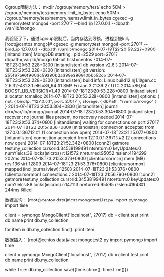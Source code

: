 Cgroup限制方法：
mkdir /cgroup/memory/test/
echo 50M > /cgroup/memory/test/memory.limit_in_bytes
echo 50M > /cgroup/memory/test/memory.memsw.limit_in_bytes
cgexec -g memory:test mongod -port 27017 --bind_ip 127.0.0.1 --dbpath /var/lib/mongo

我验证了下，通过cgroup限制后，当内存达到限额，进程会被kill。
[root@centos mongo]# cgexec -g memory:test mongod -port 27017 --bind_ip 127.0.0.1 --dbpath /var/lib/mongo
2014-07-18T23:20:53.228+0800 [initandlisten] MongoDB starting : pid=2529 port=27017 dbpath=/var/lib/mongo 64-bit host=centos
2014-07-18T23:20:53.228+0800 [initandlisten] db version v2.6.3
2014-07-18T23:20:53.228+0800 [initandlisten] git version: 255f67a66f9603c59380b2a389e386910bbb52cb
2014-07-18T23:20:53.228+0800 [initandlisten] build info: Linux build12.nj1.10gen.cc 2.6.32-431.3.1.el6.x86_64 #1 SMP Fri Jan 3 21:39:27 UTC 2014 x86_64 BOOST_LIB_VERSION=1_49
2014-07-18T23:20:53.228+0800 [initandlisten] allocator: tcmalloc
2014-07-18T23:20:53.228+0800 [initandlisten] options: { net: { bindIp: "127.0.0.1", port: 27017 }, storage: { dbPath: "/var/lib/mongo" } }
2014-07-18T23:20:53.304+0800 [initandlisten] journal dir=/var/lib/mongo/journal
2014-07-18T23:20:53.304+0800 [initandlisten] recover : no journal files present, no recovery needed
2014-07-18T23:20:53.374+0800 [initandlisten] waiting for connections on port 27017
2014-07-18T23:20:57.838+0800 [initandlisten] connection accepted from 127.0.0.1:36712 #1 (1 connection now open)
2014-07-18T23:21:15.077+0800 [initandlisten] connection accepted from 127.0.0.1:36713 #2 (2 connections now open)
2014-07-18T23:21:52.342+0800 [conn2] getmore test.my_collection cursorid:34538199491 ntoreturn:0 keyUpdates:0 numYields:39 locks(micros) r:121572 nreturned:95052 reslen:4194299 202ms
2014-07-18T23:21:53.376+0800 [clientcursormon] mem (MB) res:136 virt:12809
2014-07-18T23:21:53.376+0800 [clientcursormon]  mapped (incl journal view):12508
2014-07-18T23:21:53.376+0800 [clientcursormon]  connections:2
2014-07-18T23:21:56.790+0800 [conn2] getmore test.my_collection cursorid:34538199491 ntoreturn:0 keyUpdates:0 numYields:88 locks(micros) r:142113 nreturned:95595 reslen:4194301 244ms
Killed

数据查询：
[root@centos data]# cat mongotestList.py
import pymongo
import time

client = pymongo.MongoClient("localhost", 27017)
db = client.test
print db.name
print db.my_collection

for item in db.my_collection.find():
    print item

数据插入：
[root@centos data]# cat mongotest2.py
import pymongo
import time

client = pymongo.MongoClient("localhost", 27017)
db = client.test
print db.name
print db.my_collection

while True:
    db.my_collection.save({time.ctime(): time.time()})
